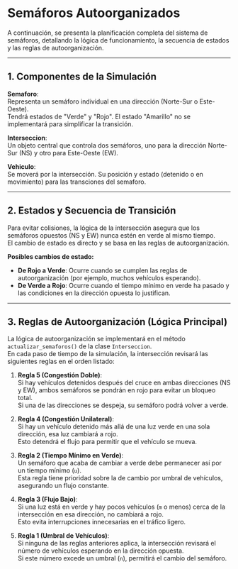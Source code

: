 # Semáforos Autoorganizados

A continuación, se presenta la planificación completa del sistema de semáforos, detallando la lógica de funcionamiento, la secuencia de estados y las reglas de autoorganización.

---

## 1. Componentes de la Simulación

**Semaforo**:  
Representa un semáforo individual en una dirección (Norte-Sur o Este-Oeste).  
Tendrá estados de "Verde" y "Rojo". El estado "Amarillo" no se implementará para simplificar la transición.

**Interseccion**:  
Un objeto central que controla dos semáforos, uno para la dirección Norte-Sur (NS) y otro para Este-Oeste (EW).

**Vehiculo**:  
Se moverá por la intersección. Su posición y estado (detenido o en movimiento) para las transciones del semaforo.

---

## 2. Estados y Secuencia de Transición

Para evitar colisiones, la lógica de la intersección asegura que los semáforos opuestos (NS y EW) nunca estén en verde al mismo tiempo.  
El cambio de estado es directo y se basa en las reglas de autoorganización.

**Posibles cambios de estado:**

- **De Rojo a Verde**: Ocurre cuando se cumplen las reglas de autoorganización (por ejemplo, muchos vehículos esperando).  
- **De Verde a Rojo**: Ocurre cuando el tiempo mínimo en verde ha pasado y las condiciones en la dirección opuesta lo justifican.

---

## 3. Reglas de Autoorganización (Lógica Principal)

La lógica de autoorganización se implementará en el método `actualizar_semaforos()` de la clase `Interseccion`.  
En cada paso de tiempo de la simulación, la intersección revisará las siguientes reglas en el orden listado:

1. **Regla 5 (Congestión Doble)**:  
   Si hay vehículos detenidos después del cruce en ambas direcciones (NS y EW), ambos semáforos se pondrán en rojo para evitar un bloqueo total.  
   Si una de las direcciones se despeja, su semáforo podrá volver a verde.

2. **Regla 4 (Congestión Unilateral)**:  
   Si hay un vehículo detenido más allá de una luz verde en una sola dirección, esa luz cambiará a rojo.  
   Esto detendrá el flujo para permitir que el vehículo se mueva.

3. **Regla 2 (Tiempo Mínimo en Verde)**:  
   Un semáforo que acaba de cambiar a verde debe permanecer así por un tiempo mínimo (`u`).  
   Esta regla tiene prioridad sobre la de cambio por umbral de vehículos, asegurando un flujo constante.

4. **Regla 3 (Flujo Bajo)**:  
   Si una luz está en verde y hay pocos vehículos (`m` o menos) cerca de la intersección en esa dirección, no cambiará a rojo.  
   Esto evita interrupciones innecesarias en el tráfico ligero.

5. **Regla 1 (Umbral de Vehículos)**:  
   Si ninguna de las reglas anteriores aplica, la intersección revisará el número de vehículos esperando en la dirección opuesta.  
   Si este número excede un umbral (`n`), permitirá el cambio del semáforo.
